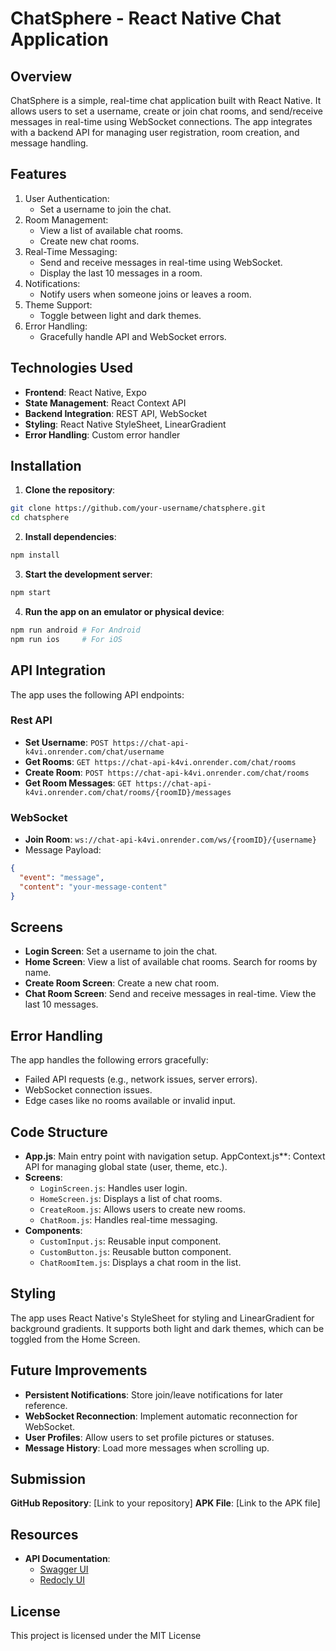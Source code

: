 # ChatSphere - React Native Chat Application

## Overview

ChatSphere is a simple, real-time chat application built with React Native. It allows users to set a username, create or join chat rooms, and send/receive messages in real-time using WebSocket connections. The app integrates with a backend API for managing user registration, room creation, and message handling.

## Features

1. User Authentication:
   - Set a username to join the chat.
2. Room Management:
   - View a list of available chat rooms.
   - Create new chat rooms.
3. Real-Time Messaging:
   - Send and receive messages in real-time using WebSocket.
   - Display the last 10 messages in a room.
4. Notifications:
   - Notify users when someone joins or leaves a room.
5. Theme Support:
   - Toggle between light and dark themes.
6. Error Handling:
   - Gracefully handle API and WebSocket errors.

## Technologies Used

- **Frontend**: React Native, Expo
- **State Management**: React Context API
- **Backend Integration**: REST API, WebSocket
- **Styling**: React Native StyleSheet, LinearGradient
- **Error Handling**: Custom error handler

## Installation

1. **Clone the repository**:

```bash
git clone https://github.com/your-username/chatsphere.git
cd chatsphere
```

2. **Install dependencies**:

```bash
npm install
```

3. **Start the development server**:

```bash
npm start
```

4. **Run the app on an emulator or physical device**:

```bash
npm run android # For Android
npm run ios     # For iOS
```

## API Integration

The app uses the following API endpoints:

### Rest API

- **Set Username**: `POST https://chat-api-k4vi.onrender.com/chat/username`
- **Get Rooms**: `GET https://chat-api-k4vi.onrender.com/chat/rooms`
- **Create Room**: `POST https://chat-api-k4vi.onrender.com/chat/rooms`
- **Get Room Messages**: `GET https://chat-api-k4vi.onrender.com/chat/rooms/{roomID}/messages`

### WebSocket

- **Join Room**: `ws://chat-api-k4vi.onrender.com/ws/{roomID}/{username}`
- Message Payload:

```json
{
  "event": "message",
  "content": "your-message-content"
}
```

## Screens

- **Login Screen**:
  Set a username to join the chat.
- **Home Screen**:
  View a list of available chat rooms.
  Search for rooms by name.
- **Create Room Screen**:
  Create a new chat room.
- **Chat Room Screen**:
  Send and receive messages in real-time.
  View the last 10 messages.

## Error Handling

The app handles the following errors gracefully:

- Failed API requests (e.g., network issues, server errors).
- WebSocket connection issues.
- Edge cases like no rooms available or invalid input.

## Code Structure

- **App.js**: Main entry point with navigation setup.
  AppContext.js\*\*: Context API for managing global state (user, theme, etc.).
- **Screens**:
  - `LoginScreen.js`: Handles user login.
  - `HomeScreen.js`: Displays a list of chat rooms.
  - `CreateRoom.js`: Allows users to create new rooms.
  - `ChatRoom.js`: Handles real-time messaging.
- **Components**:
  - `CustomInput.js`: Reusable input component.
  - `CustomButton.js`: Reusable button component.
  - `ChatRoomItem.js`: Displays a chat room in the list.

## Styling

The app uses React Native's StyleSheet for styling and LinearGradient for background gradients. It supports both light and dark themes, which can be toggled from the Home Screen.

## Future Improvements

- **Persistent Notifications**: Store join/leave notifications for later reference.
- **WebSocket Reconnection**: Implement automatic reconnection for WebSocket.
- **User Profiles**: Allow users to set profile pictures or statuses.
- **Message History**: Load more messages when scrolling up.

## Submission

**GitHub Repository**: [Link to your repository]
**APK File**: [Link to the APK file]

## Resources

- **API Documentation**:
  - [Swagger UI](https://chat-api-k4vi.onrender.com/docs)
  - [Redocly UI](https://chat-api-k4vi.onrender.com/redoc)

## License

This project is licensed under the MIT License
